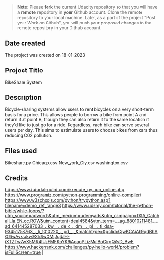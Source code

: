 >**Note**: Please **fork** the current Udacity repository so that you will have a **remote** repository in **your** Github account. Clone the remote repository to your local machine. Later, as a part of the project "Post your Work on Github", you will push your proposed changes to the remote repository in your Github account.

## Date created
The project was created on 18-01-2023

## Project Title
BikeShare System

## Description
Bicycle-sharing systems allow users to rent bicycles on a very short-term basis for a price. This allows people to borrow a bike from point A and return it at point B, though they can also return it to the same location if they'd like to just go for a ride. Regardless, each bike can serve several users per day. This aims to estimulate users to choose bikes from cars thus reducing C02 pollution.

## Files used
Bikeshare.py 
Chicago.csv 
New_york_Ciy.csv 
washington.csv

## Credits
https://www.tutorialspoint.com/execute_python_online.php https://www.programiz.com/python-programming/online-compiler/ https://www.w3schools.com/python/trypython.asp?filename=demo_ref_range3 https://www.udemy.com/tutorial/the-python-bible/while-loops/?utm_source=adwords&utm_medium=udemyads&utm_campaign=DSA_Catchall_la.EN_cc.ROW&utm_content=deal4584&utm_term=_._ag_88010211481_._ad_641445287033_._kw__._de_c_._dm__._pl__._ti_dsa-93451758763_._li_1010220_._pd__._&matchtype=&gclid=CjwKCAiAh9qdBhAOEiwAvxIokw9Xh8wOMjJgibiH-iXTZTw7wX5MR4lUaFMFKoYK9iAoaoPLizMulBoCirgQAvD_BwE https://www.hackerrank.com/challenges/py-hello-world/problem?isFullScreen=true
|

